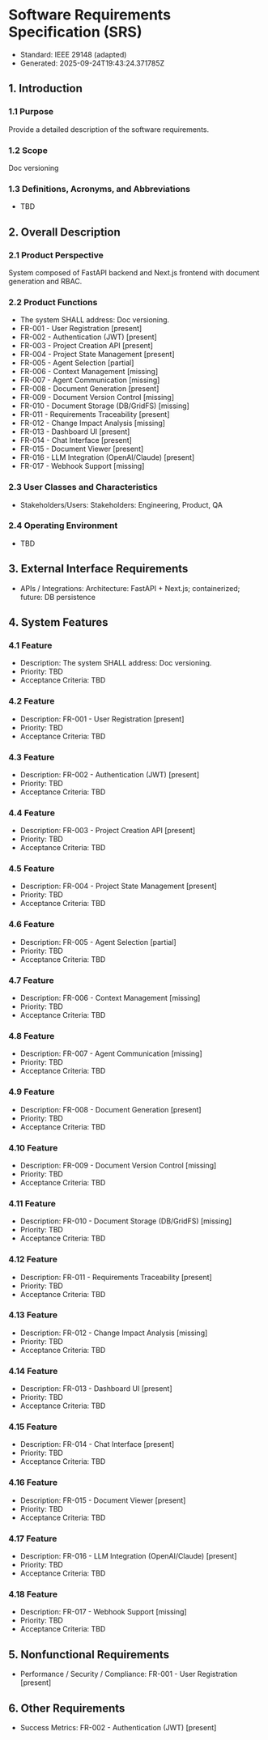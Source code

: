 # Software Requirements Specification (SRS)

- Standard: IEEE 29148 (adapted)
- Generated: 2025-09-24T19:43:24.371785Z

## 1. Introduction
### 1.1 Purpose
Provide a detailed description of the software requirements.

### 1.2 Scope
Doc versioning

### 1.3 Definitions, Acronyms, and Abbreviations
- TBD

## 2. Overall Description
### 2.1 Product Perspective
System composed of FastAPI backend and Next.js frontend with document generation and RBAC.

### 2.2 Product Functions
- The system SHALL address: Doc versioning.
- FR-001 - User Registration [present]
- FR-002 - Authentication (JWT) [present]
- FR-003 - Project Creation API [present]
- FR-004 - Project State Management [present]
- FR-005 - Agent Selection [partial]
- FR-006 - Context Management [missing]
- FR-007 - Agent Communication [missing]
- FR-008 - Document Generation [present]
- FR-009 - Document Version Control [missing]
- FR-010 - Document Storage (DB/GridFS) [missing]
- FR-011 - Requirements Traceability [present]
- FR-012 - Change Impact Analysis [missing]
- FR-013 - Dashboard UI [present]
- FR-014 - Chat Interface [present]
- FR-015 - Document Viewer [present]
- FR-016 - LLM Integration (OpenAI/Claude) [present]
- FR-017 - Webhook Support [missing]

### 2.3 User Classes and Characteristics
- Stakeholders/Users: Stakeholders: Engineering, Product, QA

### 2.4 Operating Environment
- TBD

## 3. External Interface Requirements
- APIs / Integrations: Architecture: FastAPI + Next.js; containerized; future: DB persistence

## 4. System Features
### 4.1 Feature
- Description: The system SHALL address: Doc versioning.
- Priority: TBD
- Acceptance Criteria: TBD
### 4.2 Feature
- Description: FR-001 - User Registration [present]
- Priority: TBD
- Acceptance Criteria: TBD
### 4.3 Feature
- Description: FR-002 - Authentication (JWT) [present]
- Priority: TBD
- Acceptance Criteria: TBD
### 4.4 Feature
- Description: FR-003 - Project Creation API [present]
- Priority: TBD
- Acceptance Criteria: TBD
### 4.5 Feature
- Description: FR-004 - Project State Management [present]
- Priority: TBD
- Acceptance Criteria: TBD
### 4.6 Feature
- Description: FR-005 - Agent Selection [partial]
- Priority: TBD
- Acceptance Criteria: TBD
### 4.7 Feature
- Description: FR-006 - Context Management [missing]
- Priority: TBD
- Acceptance Criteria: TBD
### 4.8 Feature
- Description: FR-007 - Agent Communication [missing]
- Priority: TBD
- Acceptance Criteria: TBD
### 4.9 Feature
- Description: FR-008 - Document Generation [present]
- Priority: TBD
- Acceptance Criteria: TBD
### 4.10 Feature
- Description: FR-009 - Document Version Control [missing]
- Priority: TBD
- Acceptance Criteria: TBD
### 4.11 Feature
- Description: FR-010 - Document Storage (DB/GridFS) [missing]
- Priority: TBD
- Acceptance Criteria: TBD
### 4.12 Feature
- Description: FR-011 - Requirements Traceability [present]
- Priority: TBD
- Acceptance Criteria: TBD
### 4.13 Feature
- Description: FR-012 - Change Impact Analysis [missing]
- Priority: TBD
- Acceptance Criteria: TBD
### 4.14 Feature
- Description: FR-013 - Dashboard UI [present]
- Priority: TBD
- Acceptance Criteria: TBD
### 4.15 Feature
- Description: FR-014 - Chat Interface [present]
- Priority: TBD
- Acceptance Criteria: TBD
### 4.16 Feature
- Description: FR-015 - Document Viewer [present]
- Priority: TBD
- Acceptance Criteria: TBD
### 4.17 Feature
- Description: FR-016 - LLM Integration (OpenAI/Claude) [present]
- Priority: TBD
- Acceptance Criteria: TBD
### 4.18 Feature
- Description: FR-017 - Webhook Support [missing]
- Priority: TBD
- Acceptance Criteria: TBD

## 5. Nonfunctional Requirements
- Performance / Security / Compliance: FR-001 - User Registration [present]

## 6. Other Requirements
- Success Metrics: FR-002 - Authentication (JWT) [present]